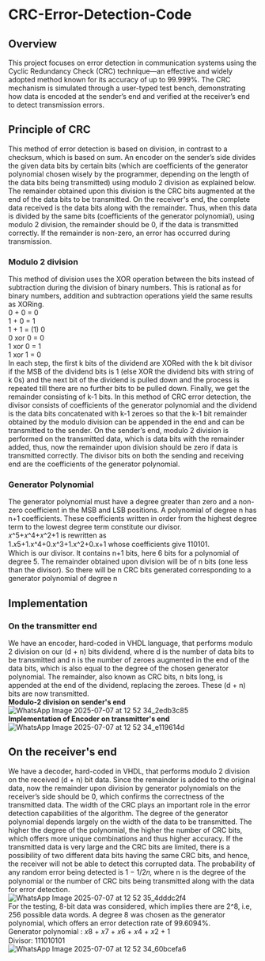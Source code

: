 # CRC-Error-Detection-Code
## Overview
This project focuses on error detection in communication systems using the Cyclic Redundancy Check (CRC) technique—an effective and widely adopted method known for its accuracy of up to 99.999%. The CRC mechanism is simulated through a user-typed test bench, demonstrating how data is encoded at the sender’s end and verified at the receiver’s end to detect transmission errors. 
## Principle of CRC
This method of error detection is based on division, in contrast to a checksum, which is based on sum. An encoder on the sender’s side divides the given data bits by certain bits (which are coefficients of the generator polynomial chosen wisely by the programmer, depending on the length of the data bits being transmitted) using modulo 2 division as explained below. The remainder obtained upon this division is the CRC bits augmented at the end of the data bits to be transmitted. On the receiver's end, the complete data received is the data bits along with the remainder. Thus, when this data is divided by the same bits (coefficients of the generator polynomial), using modulo 2 division, the remainder should be 0, if the data is transmitted correctly. If the remainder is non-zero, an error has occurred during transmission.
### Modulo 2 division
This method of division uses the XOR operation between the bits instead of subtraction during the division of binary numbers. This is rational as for binary numbers, addition and subtraction operations yield the same results as XORing.  
0 + 0 = 0  
1 + 0 = 1  
1 + 1 = (1) 0  
0 xor 0 = 0  
1 xor 0 = 1  
1 xor 1 = 0  
In each step, the first k bits of the dividend are XORed with the k bit divisor if the MSB of the dividend bits is 1 (else XOR the dividend bits with string of k 0s) and the next bit of the dividend is pulled down and the process is repeated till there are no further bits to be pulled down. Finally, we get the remainder consisting of k-1 bits. In this method of CRC error detection, the divisor consists of coefficients of the generator polynomial and the dividend is the data bits concatenated with k-1 zeroes so that the k-1 bit remainder obtained by the modulo division can be appended in the end and can be transmitted to the sender. On the sender’s end, modulo 2 division is performed on the transmitted data, which is data bits with the remainder added, thus, now the remainder upon division should be zero if data is transmitted correctly. The divisor bits on both the sending and receiving end are the coefficients of the generator polynomial.
### Generator Polynomial
 The generator polynomial must have a degree greater than zero and a non-zero
 coefficient in the MSB and LSB positions. A polynomial of degree n has n+1
 coefficients. These coefficients written in order from the highest degree term to the lowest degree term constitute our divisor.  
𝑥^5+𝑥^4+𝑥^2+1 is rewritten as  
1.𝑥5+1.x^4+0.x^3+1.x^2+0.x+1 whose coefficients give 110101.  
Which is our divisor. It contains n+1 bits, here 6 bits for a polynomial of degree 5. The remainder obtained upon division will be of n bits (one less than the divisor). So there will be n CRC bits generated corresponding to a generator polynomial of degree n
## Implementation
### On the transmitter end
We have an encoder, hard-coded in VHDL language, that performs modulo 2 division on our (d + n) bits dividend, where d is the number of data bits to be transmitted and n is the number of zeroes augmented in the end of the data bits, which is also equal to the degree of the chosen generator polynomial. The remainder, also known as CRC bits, n bits long, is appended at the end of the dividend, replacing the zeroes. These (d + n) bits are now transmitted.    
**Modulo-2 division on sender's end**  
![WhatsApp Image 2025-07-07 at 12 52 34_2edb3c85](https://github.com/user-attachments/assets/f106d634-398e-43f0-b51e-490c4045b5f0)    
**Implementation of Encoder on transmitter's end**  
![WhatsApp Image 2025-07-07 at 12 52 34_e119614d](https://github.com/user-attachments/assets/faa3d8ed-b24b-4810-86db-e53941635078)  

## On the receiver's end
We have a decoder, hard-coded in VHDL, that performs modulo 2 division on the
received (d + n) bit data. Since the remainder is added to the original data, now the remainder upon division by generator polynomials on the receiver’s side should be 0, which confirms the correctness of the transmitted data. The width of the CRC plays an important role in the error detection capabilities of the algorithm. The degree of the generator polynomial depends largely on the width of the data to be transmitted. The higher the degree of the polynomial, the higher the number of CRC bits, which offers more unique combinations and thus higher accuracy. If the transmitted data is very large and the CRC bits are limited, there is a possibility of two different data bits having the same CRC bits, and hence, the receiver will not be able to detect this corrupted data. The probability of any random error being detected is 1 − 1/2𝑛, where n is the degree of the polynomial or the number of CRC bits being transmitted along with the data for error detection.  
![WhatsApp Image 2025-07-07 at 12 52 35_4dddc2f4](https://github.com/user-attachments/assets/967f93f1-0d10-4b89-8f76-a02e37c695e8)  
For the testing,  8-bit data was considered, which implies there are 2^8, i.e, 256 possible data words. A degree 8 was chosen as the generator polynomial, which offers an error detection rate of 99.6094%.  
Generator polynomial : 𝑥8 + 𝑥7 + 𝑥6 + 𝑥4 + 𝑥2 + 1  
Divisor: 111010101  
![WhatsApp Image 2025-07-07 at 12 52 34_60bcefa6](https://github.com/user-attachments/assets/059ca1c6-8604-4122-a9b9-11c5bd53f28a)  

